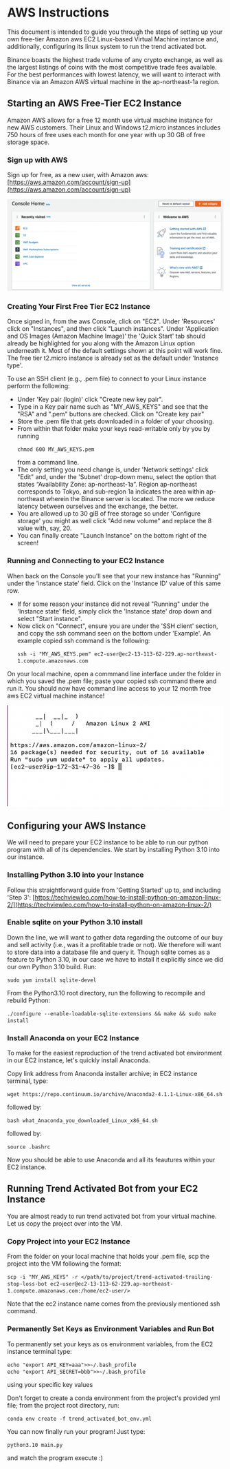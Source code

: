 # AWS Instructions
This document is intended to guide you through the steps of setting up your own free-tier Amazon aws EC2 Linux-based Virtual Machine instance and, 
additionally, configuring its linux system to run the trend activated bot. 

Binance boasts the highest trade volume of any crypto exchange, as well as the largest listings of coins with the most competitive trade fees available. For the best performances with lowest latency, we will want to interact with Binance via an Amazon AWS virtual machine in the ap-northeast-1a region.

## Starting an AWS Free-Tier EC2 Instance
Amazon AWS allows for a free 12 month use virtual machine instance for new AWS customers. Their Linux and Windows t2.micro instances includes 750 hours
of free uses each month for one year with up 30 GB of free storage space.

### Sign up with AWS
Sign up for free, as a new user, with Amazon aws:  
[https://aws.amazon.com/account/sign-up](https://aws.amazon.com/account/sign-up)

![Instance Home](instance_home)

### Creating Your First Free Tier EC2 Instance
Once signed in, from the aws Console, click on "EC2".
Under 'Resources' click on "Instances", and then click "Launch instances".
Under 'Application and OS Images (Amazon Machine Image)' the 'Quick Start' tab should already be highlighted for you along with the Amazon Linux option underneath it.
Most of the default settings shown at this point will work fine. The free tier t2.micro instance is already set as the default under 'Instance type'.

To use an SSH client (e.g., .pem file) to connect to your Linux instance perform the following:
- Under 'Key pair (login)' click "Create new key pair".
- Type in a Key pair name such as "MY_AWS_KEYS" and see that the "RSA" and ".pem" buttons are checked. Click on "Create key pair"
- Store the .pem file that gets downloaded in a folder of your choosing.
- From within that folder make your keys read-writable only by you by running 
  ```
  chmod 600 MY_AWS_KEYS.pem
  ```
  from a command line.
- The only setting you need change is, under 'Network settings' click "Edit" and, under the 'Subnet' drop-down menu, select the option that states 
“Availability Zone: ap-northeast-1a”. Region ap-northeast corresponds to Tokyo, and sub-region 1a indicates the area within ap-northeast wherein the Binance server is located.
The more we reduce latency between ourselves and the exchange, the better.
- You are allowed up to 30 giB of free storage so under 'Configure storage' you might as well click "Add new volume" and replace the 8 value with, say, 20.
- You can finally create "Launch Instance" on the bottom right of the screen!

### Running and Connecting to your EC2 Instance
When back on the Console you'll see that your new instance has "Running" under the 'instance state' field. Click on the 'Instance ID' value of this same row.
- If for some reason your instance did not reveal "Running" under the 'Instance state' field, simply click the 'Instance state' drop down and select "Start instance".
- Now click on "Connect", ensure you are under the 'SSH client' section, and copy the ssh command seen on the bottom under 'Example'. An example copied ssh command is the following:
  ```
  ssh -i "MY_AWS_KEYS.pem" ec2-user@ec2-13-113-62-229.ap-northeast-1.compute.amazonaws.com
  ```

On your local machine, open a commmand line interface under the folder in which you saved the .pem file; paste your copied ssh command there and run it.
You should now have command line access to your 12 month free aws EC2 virtual machine instance!


![Amazon Instance](amazon_instance)


## Configuring your AWS Instance
We will need to prepare your EC2 instance to be able to run our python program with all of its dependencies. We start by installing Python 3.10 into our instance.

### Installing Python 3.10 into your Instance
Follow this straightforward guide from 'Getting Started' up to, and including 'Step 3':
[https://techviewleo.com/how-to-install-python-on-amazon-linux-2/](https://techviewleo.com/how-to-install-python-on-amazon-linux-2/)

### Enable sqlite on your Python 3.10 install
Down the line, we will want to gather data regarding the outcome of our buy and sell activity (i.e., was it a profitable trade or not). We therefore will want to store data into a database file and query it. Though sqlite comes as a feature to Python 3.10, in our case we have to install it explicitly since we did our own Python 3.10 build.
Run:
```
sudo yum install sqlite-devel
```

From the Python3.10 root directory, run the following to recompile and rebuild Python:
```
./configure --enable-loadable-sqlite-extensions && make && sudo make install
```

### Install Anaconda on your EC2 Instance
To make for the easiest reproduction of the trend activated bot environment in our EC2 instance, let's quickly install Anaconda.

Copy link address from Anaconda installer archive; in EC2 instance terminal, type:
```
wget https://repo.continuum.io/archive/Anaconda2-4.1.1-Linux-x86_64.sh
```

followed by:
```
bash what_Anaconda_you_downloaded_Linux_x86_64.sh
```

followed by:
```
source .bashrc
```

Now you should be able to use Anaconda and all its feautures within your EC2 instance.
## Running Trend Activated Bot from your EC2 Instance
You are almost ready to run trend activated bot from your virtual machine. Let us copy the project over into the VM.

### Copy Project into your EC2 Instance
From the folder on your local machine that holds your .pem file, scp the project into the VM following the format:
```
scp -i "MY_AWS_KEYS" -r </path/to/project/trend-activated-trailing-stop-loss-bot ec2-user@ec2-13-113-62-229.ap-northeast-1.compute.amazonaws.com:/home/ec2-user/>
```
Note that the ec2 instance name comes from the previously mentioned ssh command.

### Permanently Set Keys as Environment Variables and Run Bot
To permanently set your keys as os environment variables, from the EC2 instance terminal type:
```
echo "export API_KEY=aaa">>~/.bash_profile
echo "export API_SECRET=bbb">>~/.bash_profile
```
using your specific key values

Don't forget to create a conda environment from the project's provided yml file; from the project root directory, run:
```
conda env create -f trend_activated_bot_env.yml
```

You can now finally run your program! Just type:
```
python3.10 main.py
```
and watch the program execute :)



